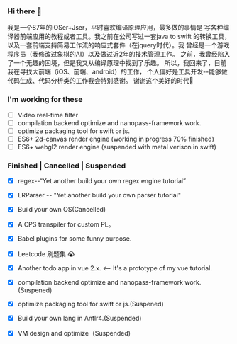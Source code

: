 ### Hi there 👋
我是一个87年的iOSer+Jser，平时喜欢编译原理应用，最多做的事情是
写各种编译器前端应用的教程或者工具。我之前在公司写过一套java to swift
的转换工具，以及一套前端支持简易工作流的响应式套件（在jquery时代）。我
曾经是一个游戏程序员（我修改过象棋的AI）以及做过近2年的技术管理工作。
之前，我曾经陷入了一个无趣的困境，但是我又从编译原理中找到了乐趣。
所以，我回来了，目前我在寻找大前端（iOS、前端、android）的工作，
个人偏好是工具开发--能够做代码生成、代码分析类的工作我会特别感谢。
谢谢这个美好的时代🎉

### I'm working for these
- [ ] Video real-time filter
- [ ] compilation backend optimize and nanopass-framework work.
- [ ] optimize packaging tool for swift or js.
- [ ] ES6+ 2d-canvas render engine (working in progress 70% finished)
- [ ] ES6+ webgl2 render engine (suspended with metal verison in swift)

### Finished | Cancelled | Suspended
- [x] regex--“Yet another build your own regex engine tutorial”
- [x] LRParser -- "Yet another build your own parser tutorial"
- [x] Build your own OS(Cancelled)
- [x] A CPS transpiler for custom PL。
- [x] Babel plugins for some funny purpose.
- [x] Leetcode 刷题集 😭 
- [x] Another todo app in vue 2.x. <-- It's a prototype of my vue tutorial.
- [x] compilation backend optimize and nanopass-framework work.(Suspened)
- [x] optimize packaging tool for swift or js.(Suspened)
- [x] Build your own lang in Antlr4.(Suspended)
- [x] VM design and optimize（Suspended)


